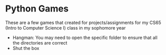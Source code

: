 # Python Games

These are a few games that created for projects/assignments for my CS65 (Intro to Computer Science I) class in my sophomore year

* Hangman: You may need to open the specific folder to ensure that all the directories are correct
* Shut the box
